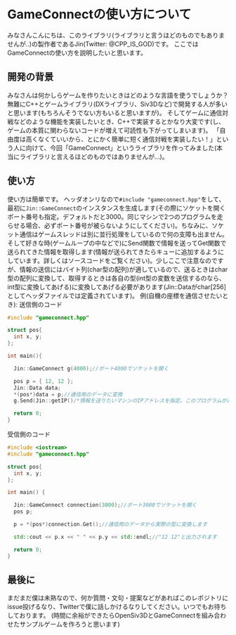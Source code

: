 # GameConnectの使い方について
みなさんこんにちは、このライブラリ(ライブラリと言うほどのものでもありませんが..)の製作者であるJin(Twitter: @CPP_IS_GOD)です。
ここではGameConnectの使い方を説明したいと思います。

## 開発の背景
みなさんは何かしらゲームを作りたいときはどのような言語を使うでしょうか？
無難にC++とゲームライブラリ(DXライブラリ、Siv3Dなど)で開発する人が多いと思います(もちろんそうでない方もいると思いますが)。
そしてゲームに通信対戦などのような機能を実装したいとき、C++で実装するとかなり大変です(し、ゲームの本質に関わらないコードが増えて可読性も下がってしまいます)。
「自由度は高くなくていいから、とにかく簡単に短く通信対戦を実装したい！」という人に向けて、今回「GameConnect」というライブラリを作ってみました(本当にライブラリと言えるほどのものではありませんが...)。

## 使い方
使い方は簡単です。
ヘッダオンリなので`#include "gameconnect.hpp"`をして、最初に`Jin::GameConnect`のインスタンスを生成します(その際にソケットを開くポート番号も指定。デフォルトだと3000。同じマシンで2つのプログラムを走らせる場合、必ずポート番号が被らないようにしてください)。ちなみに、ソケット通信はゲームスレッドは別に並行処理をしているので何の支障も出ません。そして好きな時(ゲームループの中などで)にSend関数で情報を送ってGet関数で送られてきた情報を取得します(情報が送られてきたらキューに追加するようにしています。詳しくはソースコードをご覧ください)。少しここで注意なのですが、情報の送信にはバイト列(char型の配列)が適しているので、送るときはchar型の配列に変換して、取得するときは各自の型(int型の変数を送信するのなら、int型に変換してあげる)に変換してあげる必要があります(Jin::Dataがchar[256]としてヘッダファイルでは定義されています)。
例(自機の座標を通信させたいとき):
送信側のコード
~~~cpp
#include "gameconnect.hpp"

struct pos{
  int x, y;
};

int main(){

  Jin::GameConnect g(4000);//ポート4000でソケットを開く

  pos p = { 12, 12 };
  Jin::Data data;
  *(pos*)data = p;//通信用のデータに変換
  g.Send(Jin::getIP()/*情報を送りたいマシンのIPアドレスを指定。このプログラムが走っているマシンのIPアドレスはgetIP関数で取得できます*/, 3000/*送信先のポート番号*/, data);

  return 0;
}
~~~
受信側のコード
~~~cpp
#include <iostream>
#include "gameconnect.hpp"

struct pos{
  int x, y;
};

int main() {

  Jin::GameConnect connection(3000);//ポート3000でソケットを開く
  pos p;

  p = *(pos*)connection.Get();//通信用のデータから実際の型に変換します

  std::cout << p.x << " " << p.y << std::endl;//"12 12"と出力されます

  return 0;
}
~~~

## 最後に
まだまだ僕は未熟なので、何か質問・文句・提案などがあればこのレポジトリにissue投げるなり、Twitterで僕に話しかけるなりしてください。いつでもお待ちしております。
(時間に余裕ができたらOpenSiv3DとGameConnectを組み合わせたサンプルゲームを作ろうと思います)